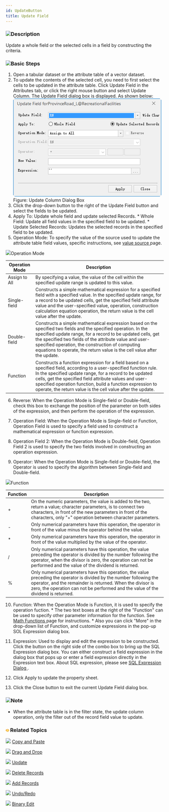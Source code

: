 ```yaml
---
id: UpdateButton
title: Update Field
---
```

### ![](../../img/read.gif)Description

Update a whole field or the selected cells in a field by constructing the criteria.

### ![](../../img/read.gif)Basic Steps

  1. Open a tabular dataset or the attribute table of a vector dataset.
  2. To update the contents of the selected cell, you need to first select the cells to be updated in the attribute table. Click Update Field in the Attributes tab, or click the right mouse button and select Update Column. The Update Field dialog box is displayed. As shown below: 
![](img-en/UpdateFieldDia.png)  
Figure: Update Column Dialog Box  
  3. Click the drop-down button to the right of the Update Field button and select the fields to be updated.
  4. Apply To: Update whole field and update selected Records. 
    * Whole Field: Update all field values in the specified field to be updated.
    * Update Selected Records: Updates the selected records in the specified field to be updated.
  5. Operation Mode: To specify the value of the source used to update the attribute table field values, specific instructions, see [ value source ](ValueFrom.htm) page. 

![](img/close.gif)Operation Mode

Operation Mode | Description  
---|---  
Assign to All | By specifying a value, the value of the cell within the specified update range is updated to this value.   
Single-field  | Constructs a simple mathematical expression for a specified field with a specified value. In the specified update range, for a record to be updated cells, get the specified field attribute value and the user-specified value, operation, construction calculation equation operation, the return value is the cell value after the update.  
Double-field  |Constructs a simple mathematical expression based on the specified two fields and the specified operation. In the specified update range, for a record to be updated cells, get the specified two fields of the attribute value and user-specified operation, the construction of computing equations to operate, the return value is the cell value after the update. 
Function  | Constructs a function expression for a field based on a specified field, according to a user-specified function rule. In the specified update range, for a record to be updated cells, get the specified field attribute values and user-specified operation function, build a function expression to operate, the return value is the cell value after the update.  
  
  6. Reverse: When the Operation Mode is Single-field or Double-field, check this box to exchange the position of the parameter on both sides of the expression, and then perform the operation of the expression.
  7. Operation Field: When the Operation Mode is Single-field or Function, Operation Field is used to specify a field used to construct a mathematical expression or function expression.

  8. Operation Field 2: When the Operation Mode is Double-field, Operation Field 2 is used to specify the two fields involved in constructing an operation expression.
  9. Operator: When the Operation Mode is Single-field or Double-field, the Operator is used to specify the algorithm between Single-field and Double-field. 

![](img/close.gif)Function

Function  | Description  
---|---  
+ |  On the numeric parameters, the value is added to the two, return a value; character parameters, is to connect two characters, in front of the new parameters in front of the characters, only "+" operation between character parameters.  
- | Only numerical parameters have this operation, the operator in front of the value minus the operator behind the value.  
* | Only numerical parameters have this operation, the operator in front of the value multiplied by the value of the operator.  
/ |Only numerical parameters have this operation, the value preceding the operator is divided by the number following the operator, when the divisor is zero, the operation can not be performed and the value of the dividend is returned.  
% | Only numerical parameters have this operation, the value preceding the operator is divided by the number following the operator, and the remainder is returned. When the divisor is zero, the operation can not be performed and the value of the dividend is returned.  
  
  10. Function: When the Operation Mode is Function, it is used to specify the operation fuction. 
    * The two text boxes at the right of the "Function" can be used to specify other parameter information for the function. See [ Math Functions ](Functions.htm) page for instructions.
    * Also you can click "More" in the drop-down list of Function, and customize expressions in the pop-up SOL Expression dialog box. 
  11. Expression: Used to display and edit the expression to be constructed. Click the button on the right side of the combo box to bring up the SQL Expression dialog box. You can either construct a field expression in the dialog box that pops up or enter a field expression directly in the Expression text box. About SQL expression, please see [ SQL Expression Dialog ](../../Query/SQLDia.htm).

  12. Click Apply to update the property sheet.
  13. Click the Close button to exit the current Update Field dialog box.

### ![](../../img/read.gif)Note

  * When the attribute table is in the filter state, the update column operation, only the filter out of the record field value to update.

### ![](../img/seealso.png)Related Topics

![](../../img/smalltitle.png) [Copy and Paste](CopyAndPaste.htm)

![](../../img/smalltitle.png) [Drag and Drop](DragTabular.htm)

![](../../img/smalltitle.png) [Update](UpdateTabular.htm)

![](../../img/smalltitle.png) [Delete Records](DeleteRecordsButton.htm)

![](../../img/smalltitle.png) [Add Records](AddRecordsButton.htm)

![](../../img/smalltitle.png) [Undo/Redo](UndoButton.htm)

![](../../img/smalltitle.png) [Binary Edit](BinaryEdit.htm)

  


